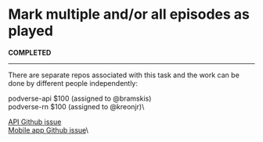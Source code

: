 # Mark multiple and/or all episodes as played

**COMPLETED**

---

There are separate repos associated with this task and the work can be done by different people independently:

podverse-api $100 (assigned to @bramskis)\
podverse-rn $100 (assigned to @kreonjr)\

[API Github issue](https://github.com/podverse/podverse-api/issues/653)\
[Mobile app Github issue](https://github.com/podverse/podverse-rn/issues/935)\
